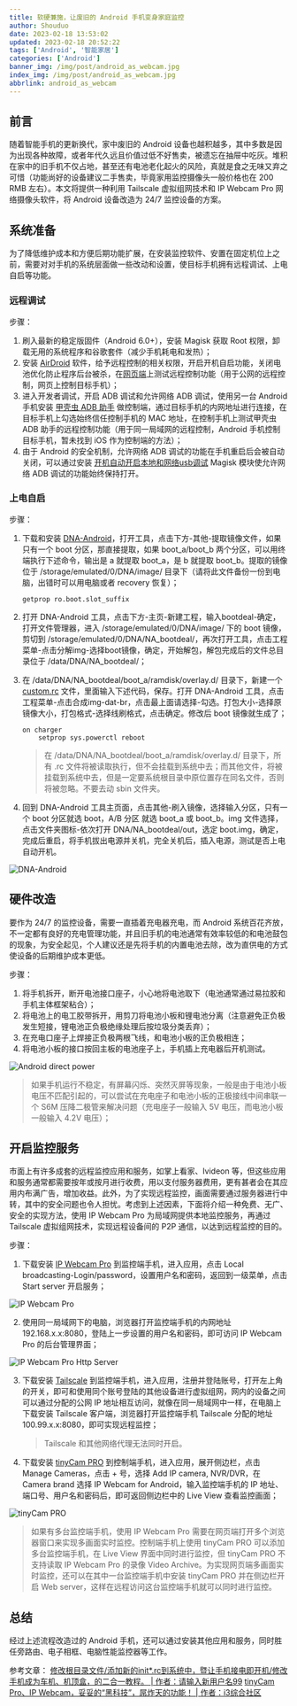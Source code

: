 ```yaml
---
title: 软硬兼施，让废旧的 Android 手机变身家庭监控
author: Shouduo
date: 2023-02-18 13:53:02
updated: 2023-02-18 20:52:22
tags: ['Android', '智能家居']
categories: ['Android']
banner_img: /img/post/android_as_webcam.jpg
index_img: /img/post/android_as_webcam.jpg
abbrlink: android_as_webcam
---
```


## 前言

随着智能手机的更新换代，家中废旧的 Android 设备也越积越多，其中多数是因为出现各种故障，或者年代久远且价值过低不好售卖，被遗忘在抽屉中吃灰。堆积在家中的旧手机不仅占地，甚至还有电池老化起火的风险，真就是食之无味又弃之可惜（功能尚好的设备建议二手售卖，毕竟家用监控摄像头一般价格也在 200 RMB 左右）。本文将提供一种利用 Tailscale 虚拟组网技术和 IP Webcam Pro 网络摄像头软件，将 Android 设备改造为 24/7 监控设备的方案。

## 系统准备

为了降低维护成本和方便后期功能扩展，在安装监控软件、安置在固定机位上之前，需要对对手机的系统层面做一些改动和设置，使目标手机拥有远程调试、上电自启等功能。

### 远程调试

步骤：

1. 刷入最新的稳定版固件（Android 6.0+），安装 Magisk 获取 Root 权限，卸载无用的系统程序和谷歌套件（减少手机耗电和发热）；
2. 安装 [AirDroid](https://www.airdroid.com/download/) 软件，给予远程控制的相关权限，开启开机自启功能，关闭电池优化防止程序后台被杀，在[网页端](https://web.airdroid.com/)上测试远程控制功能（用于公网的远程控制，网页上控制目标手机）；
3. 进入开发者调试，开启 ADB 调试和允许网络 ADB 调试，使用另一台 Android 手机安装 [甲壳虫 ADB 助手](https://www.coolapk.com/apk/com.didjdk.adbhelper) 做控制端，通过目标手机的内网地址进行连接，在目标手机上勾选始终信任控制手机的 MAC 地址，在控制手机上测试甲壳虫 ADB 助手的远程控制功能（用于同一局域网的远程控制，Android 手机控制目标手机，暂未找到 iOS 作为控制端的方法）；
4. 由于 Android 的安全机制，允许网络 ADB 调试的功能在手机重启后会被自动关闭，可以通过安装 [开机自动开启本地和网络usb调试](/attachment/wireless_adb_boot_enabler.zip) Magisk 模块使允许网络 ADB 调试的功能始终保持打开。

### 上电自启

步骤：

1. 下载和安装 [DNA-Android](/attachment/DNA-Android_4.0.5.apk)，打开工具，点击下方-其他-提取镜像文件，如果只有一个 boot 分区，那直接提取，如果 boot_a/boot_b 两个分区，可以用终端执行下述命令，输出是 a 就提取 boot_a，是 b 就提取 boot_b。提取的镜像位于 /storage/emulated/0/DNA/image/ 目录下（请将此文件备份一份到电脑，出错时可以用电脑或者 recovery 恢复）；

    ``` shell
    getprop ro.boot.slot_suffix
    ```

2. 打开 DNA-Android 工具，点击下方-主页-新建工程，输入bootdeal-确定，打开文件管理器，进入 /storage/emulated/0/DNA/image/ 下的 boot 镜像，剪切到 /storage/emulated/0/DNA/NA_bootdeal/，再次打开工具，点击工程菜单-点击分解img-选择boot镜像，确定，开始解包，解包完成后的文件总目录位于 /data/DNA/NA_bootdeal/；

3. 在 /data/DNA/NA_bootdeal/boot_a/ramdisk/overlay.d/ 目录下，新建一个 [custom.rc](/attachment/custom.rc) 文件，里面输入下述代码，保存。打开 DNA-Android 工具，点击工程菜单-点击合成img-dat-br，点击最上面请选择-勾选。打包大小-选择原镜像大小，打包格式-选择线刷格式，点击确定。修改后 boot 镜像就生成了；

    ``` shell
    on charger
        setprop sys.powerctl reboot
    ```

    > 在 /data/DNA/NA_bootdeal/boot_a/ramdisk/overlay.d/ 目录下，所有 .rc 文件将被读取执行，但不会挂载到系统中去；而其他文件，将被挂载到系统中去，但是一定要系统根目录中原位置存在同名文件，否则将被忽略。不要去动 sbin 文件夹。

4. 回到 DNA-Android 工具主页面，点击其他-刷入镜像，选择输入分区，只有一个 boot 分区就选 boot，A/B 分区 就选 boot_a 或 boot_b。img 文件选择，点击文件夹图标-依次打开 DNA/NA_bootdeal/out，选定 boot.img，确定，完成后重启，将手机拔出电源并关机，完全关机后，插入电源，测试是否上电自动开机。

![DNA-Android](/img/post/dna_android.png)

## 硬件改造

要作为 24/7 的监控设备，需要一直插着充电器充电，而 Android 系统百花齐放，不一定都有良好的充电管理功能，并且旧手机的电池通常有效率较低的和电池鼓包的现象，为安全起见，个人建议还是先将手机的内置电池去除，改为直供电的方式使设备的后期维护成本更低。

步骤：

1. 将手机拆开，断开电池接口座子，小心地将电池取下（电池通常通过易拉胶和手机主体框架粘合）；
2. 将电池上的电工胶带拆开，用剪刀将电池小板和锂电池分离（注意避免正负极发生短接，锂电池正负极绝缘处理后按垃圾分类丢弃）；
3. 在充电口座子上焊接正负极两根飞线，和电池小板的正负极相连；
4. 将电池小板的接口按回主板的电池座子上，手机插上充电器后开机测试。

![Android direct power](/img/post/android_direct_power.png)

>如果手机运行不稳定，有屏幕闪烁、突然灭屏等现象，一般是由于电池小板电压不匹配引起的，可以尝试在充电座子和电池小板的正极接线中间串联一个 S6M 压降二极管来解决问题（充电座子一般输入 5V 电压，而电池小板一般输入 4.2V 电压）；

## 开启监控服务

市面上有许多成套的远程监控应用和服务，如掌上看家、Ivideon 等，但这些应用和服务通常都需要按年或按月进行收费，用以支付服务器费用，更有甚者会在其应用内布满广告，增加收益。此外，为了实现远程监控，画面需要通过服务器进行中转，其中的安全问题也令人担忧。考虑到上述因素，下面将介绍一种免费、无广、安全的实现方法，使用 IP Webcam Pro 为局域网提供本地监控服务，再通过 Tailscale 虚拟组网技术，实现远程设备间的 P2P 通信，以达到远程监控的目的。

步骤：

1. 下载安装 [IP Webcam Pro](https://happymod.com/ip-webcam-pro-mod/com.pas.webcam.pro/) 到监控端手机，进入应用，点击 Local broadcasting-Login/password，设置用户名和密码，返回到一级菜单，点击 Start server 开启服务；

![IP Webcam Pro](/img/post/ip_webcam_pro.png)

2. 使用同一局域网下的电脑，浏览器打开监控端手机的内网地址 192.168.x.x:8080，登陆上一步设置的用户名和密码，即可访问 IP Webcam Pro 的后台管理界面；

![IP Webcam Pro Http Server](/img/post/ip_webcam_http_server.png)

3. 下载安装 [Tailscale](https://tailscale.com/download/android) 到监控端手机，进入应用，注册并登陆账号，打开左上角的开关，即可和使用同个账号登陆的其他设备进行虚拟组网，网内的设备之间可以通过分配的公网 IP 地址相互访问，就像在同一局域网中一样，在电脑上下载安装 Tailscale 客户端，浏览器打开监控端手机 Tailscale 分配的地址 100.99.x.x:8080，即可实现远程监控；

   >Tailscale 和其他网络代理无法同时开启。

4. 下载安装 [tinyCam PRO](https://modyolo.com/tinycam-pro.html) 到控制端手机，进入应用，展开侧边栏，点击 Manage Cameras，点击 + 号，选择 Add IP camera, NVR/DVR，在 Camera brand 选择 IP Webcam for Android，输入监控端手机的 IP 地址、端口号、用户名和密码后，即可返回侧边栏中的 Live View 查看监控画面；

![tinyCam PRO](/img/post/tinycam_pro.png)

>如果有多台监控端手机，使用 IP Webcam Pro 需要在网页端打开多个浏览器窗口来实现多画面实时监控。控制端手机上使用 tinyCam PRO 可以添加多台监控端手机，在 Live View 界面中同时进行监控，但 tinyCam PRO 不支持读取 IP Webcam Pro 的录像 Video Archive。为实现网页端多画面实时监控，还可以在其中一台监控端手机中安装 tinyCam PRO 并在侧边栏开启 Web server，这样在远程访问这台监控端手机就可以同时进行监控。

## 总结

经过上述流程改造过的 Android 手机，还可以通过安装其他应用和服务，同时胜任旁路由、电子相框、电脑性能监控器等工作。

参考文章：
[修改根目录文件/添加新的init*.rc到系统中，暨让手机接电即开机/修改手机成为车机、机顶盒，的二合一教程。 | 作者：请输入新用户名99](https://www.coolapk.com/feed/41463938?shareKey=MmVlMWNmZjFiZDA3NjQyMmYwMzI)
[tinyCam Pro、IP Webcam，妥妥的“黑科技”，屌炸天的功能！ | 作者：i3综合社区](https://www.i3zh.com/4483.html)
